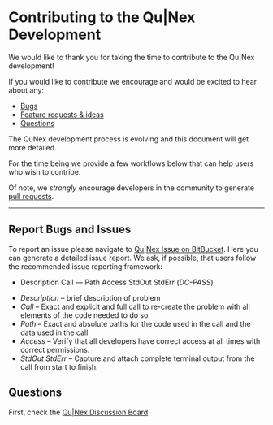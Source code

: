 # Contributing to the Qu|Nex Development

We would like to thank you for taking the time to contribute to the Qu|Nex development! 

If you would like to contribute we encourage and would be excited to hear about any:

* [Bugs](#report-bugs-and-issues)
* [Feature requests & ideas](#request-a-feature)
* [Questions](#questions)

The QuNex development process is evolving and this document will get more detailed. 

For the time being we provide a few workflows below that can help users who wish to contribe.

Of note, we *strongly* encourage developers in the community to generate [pull requests](#make-a-pull-request).


---


## Report Bugs and Issues

To report an issue please navigate to [Qu|Nex Issue on BitBucket](https://bitbucket.org/oriadev/qunex/issues). Here you can generate a detailed issue report. We ask, if possible, that users follow the recommended issue reporting framework: 

* Description Call — Path Access StdOut StdErr (*DC-PASS*)

- *Description* – brief description of problem
- *Call* – Exact and explicit and full call to re-create the problem with all elements of the code needed to do so.
- *Path* – Exact and absolute paths for the code used in the call and the data used in the call
- *Access* – Verify that all developers have correct access at all times with correct permissions.
- *StdOut* *StdErr* – Capture and attach complete terminal output from the call from start to finish.

## Questions

First, check the [Qu|Nex Discussion Board](https://groups.google.com/forum/#!forum/qunex_discussion_forum)